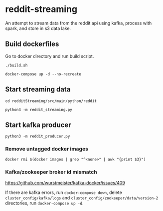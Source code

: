 # reddit-streaming
An attempt to stream data from the reddit api using kafka, process with spark, and store in s3 data lake.

## Build dockerfiles

Go to docker directory and run build script.

`./build.sh`

`docker-compose up -d --no-recreate`

## Start streaming data

`cd redditStreaming/src/main/python/reddit`

`python3 -m reddit_streaming.py`

## Start kafka producer

`python3 -m reddit_producer.py`

### Remove untagged docker images

`docker rmi $(docker images | grep "^<none>" | awk "{print $3}")`

### Kafka/zookeeper broker id mismatch

https://github.com/wurstmeister/kafka-docker/issues/409

If there are kafka errors, run `docker-compose down`, delete `cluster_config/kafka/logs` and `cluster_config/zookeeper/data/version-2` directories, run `docker-compose up -d`.